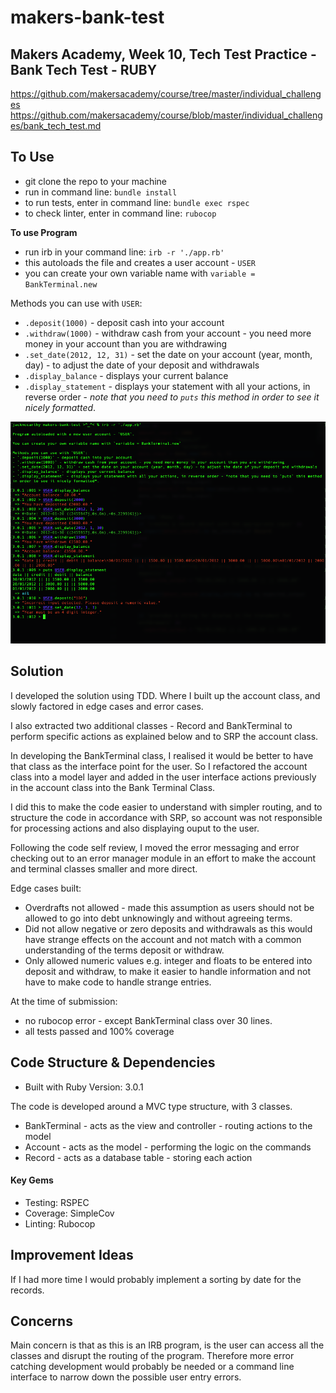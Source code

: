 # makers-bank-test
## Makers Academy, Week 10, Tech Test Practice - Bank Tech Test - RUBY

https://github.com/makersacademy/course/tree/master/individual_challenges
https://github.com/makersacademy/course/blob/master/individual_challenges/bank_tech_test.md

## To Use
- git clone the repo to your machine
- run in command line: `bundle install`
- to run tests, enter in command line: `bundle exec rspec`
- to check linter, enter in command line: `rubocop`

**To use Program**
- run irb in your command line: `irb -r './app.rb'`
- this autoloads the file and creates a user account - `USER`
- you can create your own variable name with `variable = BankTerminal.new`

Methods you can use with `USER`:
- `.deposit(1000)` - deposit cash into your account
- `.withdraw(1000)` - withdraw cash from your account - you need more money in your account than you are withdrawing
- `.set_date(2012, 12, 31)` - set the date on your account (year, month, day) - to adjust the date of your deposit and withdrawals
- `.display_balance` - displays your current balance
- `.display_statement` - displays your statement with all your actions, in reverse order - *note that you need to `puts` this method in order to see it nicely formatted*.

![screenshot](./IRB_demo_screenshot.png)

## Solution
I developed the solution using TDD. Where I built up the account class, and slowly factored in edge cases and error cases.

I also extracted two additional classes - Record and BankTerminal to perform specific actions as explained below and to SRP the account class.

In developing the BankTerminal class, I realised it would be better to have that class as the interface point for the user. So I refactored the account class into a model layer and added in the user interface actions previously in the account class into the Bank Terminal Class.

I did this to make the code easier to understand with simpler routing, and to structure the code in accordance with SRP, so account was not responsible for processing actions and also displaying ouput to the user.

Following the code self review, I moved the error messaging and error checking out to an error manager module in an effort to make the account and terminal classes smaller and more direct.

Edge cases built:
- Overdrafts not allowed - made this assumption as users should not be allowed to go into debt unknowingly and without agreeing terms.
- Did not allow negative or zero deposits and withdrawals as this would have strange effects on the account and not match with a common understanding of the terms deposit or withdraw.
- Only allowed numeric values e.g. integer and floats to be entered into deposit and withdraw, to make it easier to handle information and not have to make code to handle strange entries.

At the time of submission:
- no rubocop error - except BankTerminal class over 30 lines.
- all tests passed and 100% coverage

## Code Structure & Dependencies
- Built with Ruby Version: 3.0.1

The code is developed around a MVC type structure, with 3 classes.
  - BankTerminal - acts as the view and controller - routing actions to the model
  - Account - acts as the model - performing the logic on the commands
  - Record - acts as a database table - storing each action

#### Key Gems
- Testing: RSPEC
- Coverage: SimpleCov
- Linting: Rubocop

## Improvement Ideas
If I had more time I would probably implement a sorting by date for the records.

## Concerns
Main concern is that as this is an IRB program, is the user can access all the classes and disrupt the routing of the program. Therefore more error catching development would probably be needed or a command line interface to narrow down the possible user entry errors.
